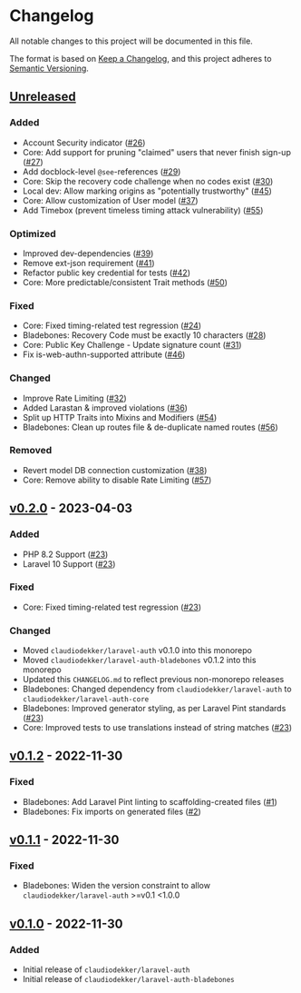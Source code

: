 # Changelog

All notable changes to this project will be documented in this file.

The format is based on [Keep a Changelog](https://keepachangelog.com/en/1.0.0/),
and this project adheres to [Semantic Versioning](https://semver.org/spec/v2.0.0.html).

## [Unreleased](https://github.com/claudiodekker/laravel-auth/compare/v0.2.0...HEAD)

### Added

- Account Security indicator ([#26](https://github.com/claudiodekker/laravel-auth/pull/26))
- Core: Add support for pruning "claimed" users that never finish sign-up ([#27](https://github.com/claudiodekker/laravel-auth/pull/27))
- Add docblock-level `@see`-references ([#29](https://github.com/claudiodekker/laravel-auth/pull/29))
- Core: Skip the recovery code challenge when no codes exist ([#30](https://github.com/claudiodekker/laravel-auth/pull/30))
- Local dev: Allow marking origins as "potentially trustworthy" ([#45](https://github.com/claudiodekker/laravel-auth/pull/45))
- Core: Allow customization of User model ([#37](https://github.com/claudiodekker/laravel-auth/pull/37))
- Add Timebox (prevent timeless timing attack vulnerability) ([#55](https://github.com/claudiodekker/laravel-auth/pull/55))

### Optimized

- Improved dev-dependencies ([#39](https://github.com/claudiodekker/laravel-auth/pull/39))
- Remove ext-json requirement ([#41](https://github.com/claudiodekker/laravel-auth/pull/41))
- Refactor public key credential for tests ([#42](https://github.com/claudiodekker/laravel-auth/pull/42))
- Core: More predictable/consistent Trait methods ([#50](https://github.com/claudiodekker/laravel-auth/pull/50))

### Fixed

- Core: Fixed timing-related test regression ([#24](https://github.com/claudiodekker/laravel-auth/pull/24))
- Bladebones: Recovery Code must be exactly 10 characters ([#28](https://github.com/claudiodekker/laravel-auth/pull/28))
- Core: Public Key Challenge - Update signature count ([#31](https://github.com/claudiodekker/laravel-auth/pull/31))
- Fix is-web-authn-supported attribute ([#46](https://github.com/claudiodekker/laravel-auth/pull/46))

### Changed

- Improve Rate Limiting ([#32](https://github.com/claudiodekker/laravel-auth/pull/32))
- Added Larastan & improved violations ([#36](https://github.com/claudiodekker/laravel-auth/pull/36))
- Split up HTTP Traits into Mixins and Modifiers ([#54](https://github.com/claudiodekker/laravel-auth/pull/54))
- Bladebones: Clean up routes file & de-duplicate named routes ([#56](https://github.com/claudiodekker/laravel-auth/pull/56))

### Removed

- Revert model DB connection customization ([#38](https://github.com/claudiodekker/laravel-auth/pull/38))
- Core: Remove ability to disable Rate Limiting ([#57](https://github.com/claudiodekker/laravel-auth/pull/57))


## [v0.2.0](https://github.com/claudiodekker/laravel-auth/compare/v0.1.2...v0.2.0) - 2023-04-03

### Added

- PHP 8.2 Support ([#23](https://github.com/claudiodekker/laravel-auth/pull/23))
- Laravel 10 Support ([#23](https://github.com/claudiodekker/laravel-auth/pull/23))

### Fixed

- Core: Fixed timing-related test regression ([#23](https://github.com/claudiodekker/laravel-auth/pull/23))

### Changed

- Moved `claudiodekker/laravel-auth` v0.1.0 into this monorepo
- Moved `claudiodekker/laravel-auth-bladebones` v0.1.2 into this monorepo
- Updated this `CHANGELOG.md` to reflect previous non-monorepo releases
- Bladebones: Changed dependency from `claudiodekker/laravel-auth` to `claudiodekker/laravel-auth-core`
- Bladebones: Improved generator styling, as per Laravel Pint standards ([#23](https://github.com/claudiodekker/laravel-auth/pull/23))
- Core: Improved tests to use translations instead of string matches ([#23](https://github.com/claudiodekker/laravel-auth/pull/23))


## [v0.1.2](https://github.com/claudiodekker/laravel-auth/compare/v0.1.1...v0.1.2) - 2022-11-30

### Fixed

- Bladebones: Add Laravel Pint linting to scaffolding-created files ([#1](https://github.com/claudiodekker/laravel-auth-bladebones/pull/1))
- Bladebones: Fix imports on generated files ([#2](https://github.com/claudiodekker/laravel-auth-bladebones/pull/2))


## [v0.1.1](https://github.com/claudiodekker/laravel-auth/compare/v0.1.0...v0.1.1) - 2022-11-30

### Fixed

- Bladebones: Widen the version constraint to allow `claudiodekker/laravel-auth` >=v0.1 <1.0.0


## [v0.1.0](https://github.com/claudiodekker/laravel-auth/releases/tag/v0.1.0) - 2022-11-30

### Added

- Initial release of `claudiodekker/laravel-auth`
- Initial release of `claudiodekker/laravel-auth-bladebones`
